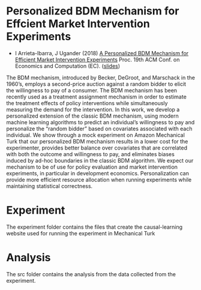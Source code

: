 # Personalized BDM Mechanism for Effcient Market Intervention Experiments

- I Arrieta-Ibarra, J Ugander (2018)
[A Personalized BDM Mechanism for Efficient Market Intervention Experiments](https://dl.acm.org/citation.cfm?id=3219220) Proc. 19th ACM Conf. on Economics and Computation (EC). ([slides](https://stanford.edu/~jugander/papers/ec18-pbdm-slides.pdf))

The BDM mechanism, introduced by Becker, DeGroot, and Marschack in the 1960’s, employs a second-price
auction against a random bidder to elicit the willingness to pay of a consumer. The BDM mechanism has
been recently used as a treatment assignment mechanism in order to estimate the treatment effects of policy
interventions while simultaneously measuring the demand for the intervention. In this work, we develop a
personalized extension of the classic BDM mechanism, using modern machine learning algorithms to predict
an individual’s willingness to pay and personalize the “random bidder” based on covariates associated with
each individual. We show through a mock experiment on Amazon Mechanical Turk that our personalized
BDM mechanism results in a lower cost for the experimenter, provides better balance over covariates that are
correlated with both the outcome and willingness to pay, and eliminates biases induced by ad-hoc boundaries
in the classic BDM algorithm. We expect our mechanism to be of use for policy evaluation and market
intervention experiments, in particular in development economics. Personalization can provide more efficient
resource allocation when running experiments while maintaining statistical correctness.

# Experiment

The experiment folder contains the files that create the causal-learning website used for running the experiment in Mechanical Turk

# Analysis

The src folder contains the analysis from the data collected from the experiment. 

